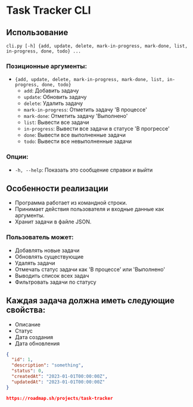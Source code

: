 # Task Tracker CLI

## Использование
`cli.py [-h] {add, update, delete, mark-in-progress, mark-done, list, in-progress, done, todo} ...`

### Позиционные аргументы:

- `{add, update, delete, mark-in-progress, mark-done, list, in-progress, done, todo}`
  - `add`: Добавить задачу
  - `update`: Обновить задачу
  - `delete`: Удалить задачу
  - `mark-in-progress`: Отметить задачу 'В процессе'
  - `mark-done`: Отметить задачу 'Выполнено'
  - `list`: Вывести все задачи
  - `in-progress`: Вывести все задачи в статусе 'В прогрессе'
  - `done`: Вывести все выполненные задачи
  - `todo`: Вывести все невыполненные задачи

### Опции:

- `-h, --help`: Показать это сообщение справки и выйти

## Особенности реализации

- Программа работает из командной строки.
- Принимает действия пользователя и входные данные как аргументы.
- Хранит задачи в файле JSON.

### Пользователь может:

- Добавлять новые задачи
- Обновлять существующие
- Удалять задачи
- Отмечать статус задачи как 'В процессе' или 'Выполнено'
- Выводить список всех задач
- Фильтровать задачи по статусу

## Каждая задача должна иметь следующие свойства:

- Описание
- Статус
- Дата создания
- Дата обновления

```json
{
  "id": 1,
  "description": "something",
  "status": 0,
  "createdAt": "2023-01-01T00:00:00Z",
  "updatedAt": "2023-01-01T00:00:00Z"
}

https://roadmap.sh/projects/task-tracker
